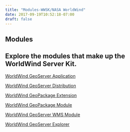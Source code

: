 ```yaml
---
title: "Modules-WWSK/NASA WorldWind"
date: 2017-09-19T10:52:18-07:00
draft: false
---
```


## Modules

Explore the modules that make up the WorldWind Server Kit.
---

<a target="_blank" href="https://github.com/NASAWorldWind/WorldWindServerKit/tree/develop/worldwind-geoserver">WorldWind GeoServer Application</a>

<a target="_blank" href="https://github.com/NASAWorldWind/WorldWindServerKit/tree/develop/worldwind-geoserver-dist">WorldWind GeoServer Distribution</a>

<a target="_blank" href="https://github.com/NASAWorldWind/WorldWindServerKit/tree/develop/worldwind-gs-geopkg">WorldWind GeoPackage Extension</a>

<a target="_blank" href="https://github.com/NASAWorldWind/WorldWindServerKit/tree/develop/worldwind-gt-geopkg">WorldWind GeoPackage Module</a>

<a target="_blank" href="https://github.com/NASAWorldWind/WorldWindServerKit/tree/develop/worldwind-gs-wms">WorldWind GeoServer WMS Module</a>

<a target="_blank" href="https://github.com/NASAWorldWind/WorldWindServerKit/tree/develop/worldwind-gs-explorer">WorldWind GeoServer Explorer</a>